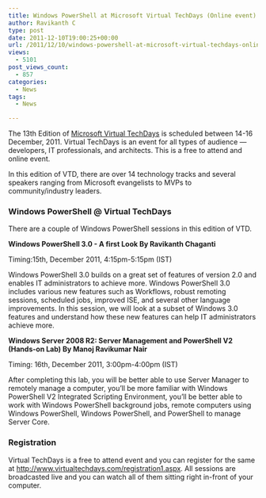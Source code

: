 ```yaml
---
title: Windows PowerShell at Microsoft Virtual TechDays (Online event)
author: Ravikanth C
type: post
date: 2011-12-10T19:00:25+00:00
url: /2011/12/10/windows-powershell-at-microsoft-virtual-techdays-online-event/
views:
  - 5101
post_views_count:
  - 857
categories:
  - News
tags:
  - News

---
```

The 13th Edition of [Microsoft Virtual TechDays][1] is scheduled between 14-16 December, 2011. Virtual TechDays is an event for all types of audience &#8212; developers, IT professionals, and architects. This is a free to attend and online event.

In this edition of VTD, there are over 14 technology tracks and several speakers ranging from Microsoft evangelists to MVPs to community/industry leaders.

### Windows PowerShell @ Virtual TechDays

There are a couple of Windows PowerShell sessions in this edition of VTD.

**Windows PowerShell 3.0 - A first Look By Ravikanth Chaganti**

Timing:15th, December 2011, 4:15pm-5:15pm (IST)

Windows PowerShell 3.0 builds on a great set of features of version 2.0 and enables IT administrators to achieve more. Windows PowerShell 3.0 includes various new features such as Workflows, robust remoting sessions, scheduled jobs, improved ISE, and several other language improvements. In this session, we will look at a subset of Windows 3.0 features and understand how these new features can help IT administrators achieve more.

**Windows Server 2008 R2: Server Management and PowerShell V2 (Hands-on Lab) By Manoj Ravikumar Nair**

Timing: 16th, December 2011, 3:00pm-4:00pm (IST)

After completing this lab, you will be better able to use Server Manager to remotely manage a computer, you&#8217;ll be more familiar with Windows PowerShell V2 Integrated Scripting Environment, you&#8217;ll be better able to work with Windows PowerShell background jobs, remote computers using Windows PowerShell, Windows PowerShell, and PowerShell to manage Server Core.


### Registration

Virtual TechDays is a free to attend event and you can register for the same at <http://www.virtualtechdays.com/registration1.aspx>. All sessions are broadcasted live and you can watch all of them sitting right in-front of your computer.

[1]: http://www.virtualtechdays.com/default.aspx